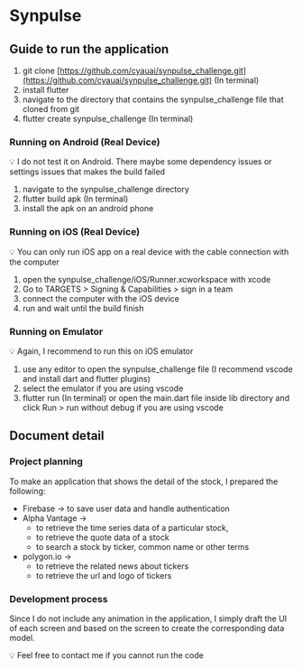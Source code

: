 # Synpulse

## Guide to run the application

1. git clone [https://github.com/cyauai/synpulse_challenge.git](https://github.com/cyauai/synpulse_challenge.git) (In terminal)
2. install flutter
3. navigate to the directory that contains the synpulse_challenge file that cloned from git
4. flutter create synpulse_challenge (In terminal)

### Running on Android (Real Device)

<aside>
💡 I do not test it on Android. There maybe some dependency issues or settings issues that makes the build failed

</aside>

1. navigate to the synpulse_challenge directory
2. flutter build apk (In terminal)
3. install the apk on an android phone

### Running on iOS (Real Device)

<aside>
💡 You can only run iOS app on a real device with the cable connection with the computer

</aside>

1. open the synpulse_challenge/iOS/Runner.xcworkspace with xcode
2. Go to TARGETS > Signing & Capabilities > sign in a team
3. connect the computer with the iOS device
4. run and wait until the build finish

### Running on Emulator

<aside>
💡 Again, I recommend to run this on iOS emulator

</aside>

1. use any editor to open the synpulse_challenge file (I recommend vscode and install dart and flutter plugins)
2. select the emulator if you are using vscode
3. flutter run (In terminal) or open the main.dart file inside lib directory and click Run > run without debug if you are using vscode

## Document detail

### Project planning

To make an application that shows the detail of the stock, I prepared the following:

- Firebase → to save user data and handle authentication
- Alpha Vantage →
    - to retrieve the time series data of a particular stock,
    - to retrieve the quote data of a stock
    - to search a stock by ticker, common name or other terms
- polygon.io →
    - to retrieve the related news about tickers
    - to retrieve the url and logo of tickers

### Development process

Since I do not include any animation in the application, I simply draft the UI of each screen and based on the screen to create the corresponding data model.

<aside>
💡 Feel free to contact me if you cannot run the code

</aside>